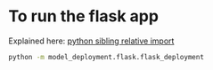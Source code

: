 # To run the flask app 
Explained here: [python sibling relative import](https://stackoverflow.com/a/77321590)
```bash
python -m model_deployment.flask.flask_deployment
```